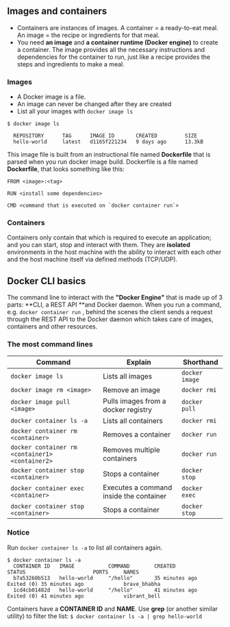 
## Images and containers 
- Containers are instances of images. A container = a ready-to-eat meal. An image = the recipe or ingredients for that meal.
-  You need **an image** and **a container runtime (Docker engine)** to create a container. The image provides all the necessary instructions and dependencies for the container to run, just like a recipe provides the steps and ingredients to make a meal.

### Images 
- A Docker image is a file.
- An image can never be changed after they are created
- List all your images with ```docker image ls```

```
$ docker image ls

  REPOSITORY      TAG      IMAGE ID       CREATED         SIZE
  hello-world     latest   d1165f221234   9 days ago      13.3kB
```

This image file is built from an instructional file named **Dockerfile** that is parsed when you run docker image build.
Dockerfile is a file named **Dockerfile**, that looks something like this:
```
FROM <image>:<tag>

RUN <install some dependencies>

CMD <command that is executed on `docker container run`>
```
### Containers 
Containers only contain that which is required to execute an application; and you can start, stop and interact with them. They are **isolated** environments in the host machine with the ability to interact with each other and the host machine itself via defined methods (TCP/UDP).
## Docker CLI basics
The command line to interact with the **"Docker Engine"** that is made up of 3 parts: **CLI, a REST API **and Docker daemon. When you run a command, e.g. ```docker container run```
, behind the scenes the client sends a request through the REST API to the Docker daemon which takes care of images, containers and other resources.
### The most command lines 
| Command | Explain | Shorthand |
|------------------|------------------|------------------|
| ```docker image ls```  | Lists all images  | ```docker image```  |
| ```docker image rm <image>```  | Remove an image  | ```docker rmi``` |
| ```docker image pull <image>```  | Pulls images from a docker registry  | ```docker pull``` |
| ```docker container ls -a```  | Lists all containers  | ```docker rmi``` |
| ```docker container rm <container>```  | Removes a container  | ```docker run``` |
| ```docker container rm <container1> <container2>```  | Removes multiple containers  | ```docker run``` |
| ```docker container stop <container>```  | Stops a container  | ```docker stop``` |
| ```docker container exec <container>```  | Executes a command inside the container   | ```docker exec``` |
| ```docker container stop <container>```  | Stops a container  | ```docker stop``` |

### Notice
Run ```docker container ls -a``` to list all containers again.
```
$ docker container ls -a
  CONTAINER ID   IMAGE           COMMAND        CREATED          STATUS                      PORTS     NAMES
  b7a53260b513   hello-world     "/hello"       35 minutes ago   Exited (0) 35 minutes ago             brave_bhabha
  1cd4cb01482d   hello-world     "/hello"       41 minutes ago   Exited (0) 41 minutes ago             vibrant_bell
```
Containers have a **CONTAINER ID** and **NAME**. Use **grep** (or another similar utility) to filter the list:
```$ docker container ls -a | grep hello-world```




